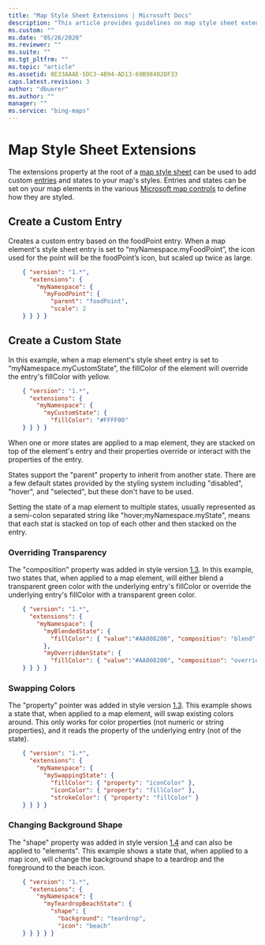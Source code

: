 ```yaml
---
title: "Map Style Sheet Extensions | Microsoft Docs"
description: "This article provides guidelines on map style sheet extensions, which can be used to add custom entries and states to your map's styles."
ms.custom: ""
ms.date: "05/26/2020"
ms.reviewer: ""
ms.suite: ""
ms.tgt_pltfrm: ""
ms.topic: "article"
ms.assetid: 8E33AAAE-5DC3-4B94-AD13-69B98402DF33
caps.latest.revision: 3
author: "dbuerer"
ms.author: ""
manager: ""
ms.service: "bing-maps"
---
```

# Map Style Sheet Extensions

The extensions property at the root of a [map style sheet](map-style-sheets.md) can be used to add custom [entries](map-style-sheet-entries.md) and states to your map's styles. Entries and states can be set on your map elements in the various [Microsoft map controls](map-style-sheet-support.md) to define how they are styled.

## Create a Custom Entry

Creates a custom entry based on the foodPoint entry.  When a map element's style sheet entry is set to “myNamespace.myFoodPoint”, the icon used for the point will be the foodPoint’s icon, but scaled up twice as large.

```json
    { "version": "1.*",
      "extensions": {
        "myNamespace": {
          "myFoodPoint": {
            "parent": "foodPoint",
            "scale": 2
    } } } }
```

## Create a Custom State

In this example, when a map element's style sheet entry is set to “myNamespace.myCustomState”, the fillColor of the element will override the entry's fillColor with yellow.

```json
    { "version": "1.*",
      "extensions": {
        "myNamespace": {
          "myCustomState": {
            "fillColor": "#FFFF00"
    } } } }
```

When one or more states are applied to a map element, they are stacked on top of the element's entry and their properties override or interact with the properties of the entry.

States support the "parent" property to inherit from another state.  There are a few default states provided by the styling system including "disabled", "hover", and "selected", but these don't have to be used.

Setting the state of a map element to multiple states, usually represented as a semi-colon separated string like "hover;myNamespace.myState", means that each stat is stacked on top of each other and then stacked on the entry.

### Overriding Transparency

The "composition" property was added in style version [1.3].  In this example, two states that, when applied to a map element, will either blend a transparent green color with the underlying entry's fillColor or override the underlying entry's fillColor with a transparent green color.

```json
    { "version": "1.*",
      "extensions": {
        "myNamespace": {
          "myBlendedState": {
            "fillColor": { "value":"#AA008200", "composition": "blend" }
          },
          "myOverriddenState": {
            "fillColor": { "value":"#AA008200", "composition": "override" }
    } } } }
```

### Swapping Colors

The "property" pointer was added in style version [1.3].  This example shows a state that, when applied to a map element, will swap existing colors around.  This only works for color properties (not numeric or string properties), and it reads the property of the underlying entry (not of the state).

```json
    { "version": "1.*",
      "extensions": {
        "myNamespace": {
          "mySwappingState": {
            "fillColor": { "property": "iconColor" },
            "iconColor": { "property": "fillColor" },
            "strokeColor": { "property": "fillColor" }
    } } } }
```

### Changing Background Shape

The "shape" property was added in style version [1.4] and can also be applied to "elements".  This example shows a state that, when applied to a map icon, will change the background shape to a teardrop and the foreground to the beach icon.

```json
    { "version": "1.*",
      "extensions": {
        "myNamespace": {
          "myTeardropBeachState": {
            "shape": {
              "background": "teardrop",
              "icon": "beach"
    } } } } }
```

[1.0]: map-style-sheet-support.md
[1.1]: map-style-sheet-support.md
[1.2]: map-style-sheet-support.md
[1.3]: map-style-sheet-support.md
[1.4]: map-style-sheet-support.md
[1.5]: map-style-sheet-support.md
